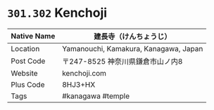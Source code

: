 # `301.302` Kenchoji

| Native Name | 建長寺（けんちょうじ）                |
|-------------|---------------------------------------|
| Location    | Yamanouchi, Kamakura, Kanagawa, Japan |
| Post Code   | 〒247-8525 神奈川県鎌倉市山ノ内8      |
| Website     | kenchoji.com                          |
| Plus Code   | 8HJ3+HX                               |
| Tags        | #kanagawa #temple                     |
